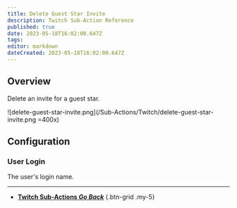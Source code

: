 ```yaml
---
title: Delete Guest Star Invite
description: Twitch Sub-Action Reference
published: true
date: 2023-05-18T16:02:00.647Z
tags: 
editor: markdown
dateCreated: 2023-05-18T16:02:00.647Z
---
```


## Overview
Delete an invite for a guest star.

![delete-guest-star-invite.png](/Sub-Actions/Twitch/delete-guest-star-invite.png =400x)

## Configuration
### User Login
The user's login name.

---

- [<i class="mdi mdi-chevron-left"></i>**Twitch Sub-Actions *Go Back***](/Sub-Actions/Twitch)
{.btn-grid .my-5}